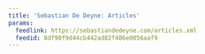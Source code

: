```yaml
---
title: 'Sebastian De Deyne: Articles'
params:
  feedlink: https://sebastiandedeyne.com/articles.xml
  feedid: 8df90f9d44cb442ad82f486e0056aaf9
---
```


